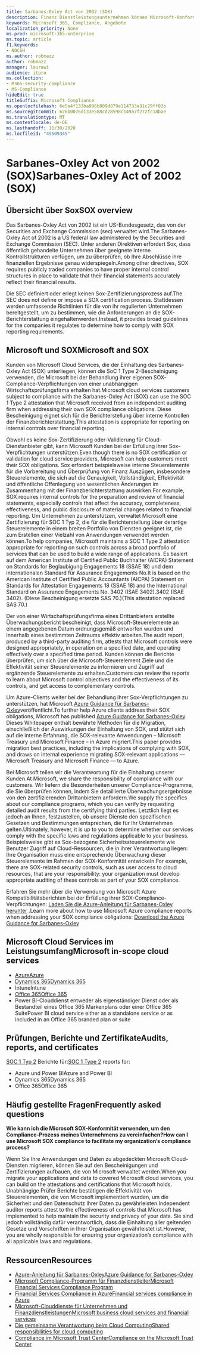 ```yaml
---
title: Sarbanes-Oxley Act von 2002 (SOX)
description: Finanz Dienstleistungsunternehmen können Microsoft-Konformitätsberichte verwenden, um ihre Einhaltung des Sarbanes-Oxley Act zu beheben.
keywords: Microsoft 365, Compliance, Angebote
localization_priority: None
ms.prod: microsoft-365-enterprise
ms.topic: article
f1.keywords:
- NOCSH
ms.author: robmazz
author: robmazz
manager: laurawi
audience: itpro
ms.collection:
- M365-security-compliance
- MS-Compliance
hideEdit: true
titleSuffix: Microsoft Compliance
ms.openlocfilehash: 6e5a4f133ba996b809d879e114733a31c29ff83b
ms.sourcegitcommit: 626b0076d133e588cd28598c149a7f272fc18bae
ms.translationtype: MT
ms.contentlocale: de-DE
ms.lasthandoff: 11/30/2020
ms.locfileid: "49509345"
---
```

# <a name="sarbanes-oxley-act-of-2002-sox"></a><span data-ttu-id="f03ec-104">Sarbanes-Oxley Act von 2002 (SOX)</span><span class="sxs-lookup"><span data-stu-id="f03ec-104">Sarbanes-Oxley Act of 2002 (SOX)</span></span>

## <a name="sox-overview"></a><span data-ttu-id="f03ec-105">Übersicht über Sox</span><span class="sxs-lookup"><span data-stu-id="f03ec-105">SOX overview</span></span>

<span data-ttu-id="f03ec-106">Das Sarbanes-Oxley Act von 2002 ist ein US-Bundesgesetz, das von der Securities and Exchange Commission (sec) verwaltet wird.</span><span class="sxs-lookup"><span data-stu-id="f03ec-106">The Sarbanes-Oxley Act of 2002 is a US federal law administered by the Securities and Exchange Commission (SEC).</span></span> <span data-ttu-id="f03ec-107">Unter anderen Direktiven erfordert Sox, dass öffentlich gehandelte Unternehmen über geeignete interne Kontrollstrukturen verfügen, um zu überprüfen, ob Ihre Abschlüsse ihre finanziellen Ergebnisse genau widerspiegeln.</span><span class="sxs-lookup"><span data-stu-id="f03ec-107">Among other directives, SOX requires publicly traded companies to have proper internal control structures in place to validate that their financial statements accurately reflect their financial results.</span></span>

<span data-ttu-id="f03ec-108">Die SEC definiert oder erlegt keinen Sox-Zertifizierungsprozess auf.</span><span class="sxs-lookup"><span data-stu-id="f03ec-108">The SEC does not define or impose a SOX certification process.</span></span> <span data-ttu-id="f03ec-109">Stattdessen werden umfassende Richtlinien für die von ihr regulierten Unternehmen bereitgestellt, um zu bestimmen, wie die Anforderungen an die SOX-Berichterstattung eingehaltenwerden.</span><span class="sxs-lookup"><span data-stu-id="f03ec-109">Instead, it provides broad guidelines for the companies it regulates to determine how to comply with SOX reporting requirements.</span></span>

## <a name="microsoft-and-sox"></a><span data-ttu-id="f03ec-110">Microsoft und SOX</span><span class="sxs-lookup"><span data-stu-id="f03ec-110">Microsoft and SOX</span></span>

<span data-ttu-id="f03ec-111">Kunden von Microsoft Cloud Services, die der Einhaltung des Sarbanes-Oxley Act (SOX) unterliegen, können die SoC 1 Type 2-Bescheinigung verwenden, die Microsoft bei der Behandlung ihrer eigenen SOX-Compliance-Verpflichtungen von einer unabhängigen Wirtschaftsprüfungsfirma erhalten hat.</span><span class="sxs-lookup"><span data-stu-id="f03ec-111">Microsoft cloud services customers subject to compliance with the Sarbanes-Oxley Act (SOX) can use the SOC 1 Type 2 attestation that Microsoft received from an independent auditing firm when addressing their own SOX compliance obligations.</span></span> <span data-ttu-id="f03ec-112">Diese Bescheinigung eignet sich für die Berichterstellung über interne Kontrollen der Finanzberichterstattung.</span><span class="sxs-lookup"><span data-stu-id="f03ec-112">This attestation is appropriate for reporting on internal controls over financial reporting.</span></span>

<span data-ttu-id="f03ec-113">Obwohl es keine Sox-Zertifizierung oder-Validierung für Cloud-Dienstanbieter gibt, kann Microsoft Kunden bei der Erfüllung ihrer Sox-Verpflichtungen unterstützen.</span><span class="sxs-lookup"><span data-stu-id="f03ec-113">Even though there is no SOX certification or validation for cloud service providers, Microsoft can help customers meet their SOX obligations.</span></span> <span data-ttu-id="f03ec-114">Sox erfordert beispielsweise interne Steuerelemente für die Vorbereitung und Überprüfung von Finanz Auszügen, insbesondere Steuerelemente, die sich auf die Genauigkeit, Vollständigkeit, Effektivität und öffentliche Offenlegung von wesentlichen Änderungen im Zusammenhang mit der Finanzberichterstattung auswirken.</span><span class="sxs-lookup"><span data-stu-id="f03ec-114">For example, SOX requires internal controls for the preparation and review of financial statements, especially controls that affect the accuracy, completeness, effectiveness, and public disclosure of material changes related to financial reporting.</span></span> <span data-ttu-id="f03ec-115">Um Unternehmen zu unterstützen, verwaltet Microsoft eine Zertifizierung für SOC 1 Typ 2, die für die Berichterstellung über derartige Steuerelemente in einem breiten Portfolio von Diensten geeignet ist, die zum Erstellen einer Vielzahl von Anwendungen verwendet werden können.</span><span class="sxs-lookup"><span data-stu-id="f03ec-115">To help companies, Microsoft maintains a SOC 1 Type 2 attestation appropriate for reporting on such controls across a broad portfolio of services that can be used to build a wide range of applications.</span></span> <span data-ttu-id="f03ec-116">Es basiert auf dem American Institute of Certified Public Buchhalter (AICPA) Statement on Standards for Beglaubigung Engagements 18 (SSAE 18) und dem internationalen Standard für Assurance Engagements No.</span><span class="sxs-lookup"><span data-stu-id="f03ec-116">It is based on the American Institute of Certified Public Accountants (AICPA) Statement on Standards for Attestation Engagements 18 (SSAE 18) and the International Standard on Assurance Engagements No.</span></span> <span data-ttu-id="f03ec-117">3402 (ISAE 3402).</span><span class="sxs-lookup"><span data-stu-id="f03ec-117">3402 (ISAE 3402).</span></span> <span data-ttu-id="f03ec-118">(Diese Bescheinigung ersetzte SAS 70.)</span><span class="sxs-lookup"><span data-stu-id="f03ec-118">(This attestation replaced SAS 70.)</span></span>

<span data-ttu-id="f03ec-119">Der von einer Wirtschaftsprüfungsfirma eines Drittanbieters erstellte Überwachungsbericht bescheinigt, dass Microsoft-Steuerelemente an einem angegebenen Datum ordnungsgemäß entworfen wurden und innerhalb eines bestimmten Zeitraums effektiv arbeiten.</span><span class="sxs-lookup"><span data-stu-id="f03ec-119">The audit report, produced by a third-party auditing firm, attests that Microsoft controls were designed appropriately, in operation on a specified date, and operating effectively over a specified time period.</span></span> <span data-ttu-id="f03ec-120">Kunden können die Berichte überprüfen, um sich über die Microsoft-Steuerelement Ziele und die Effektivität seiner Steuerelemente zu informieren und Zugriff auf ergänzende Steuerelemente zu erhalten.</span><span class="sxs-lookup"><span data-stu-id="f03ec-120">Customers can review the reports to learn about Microsoft control objectives and the effectiveness of its controls, and get access to complementary controls.</span></span>

<span data-ttu-id="f03ec-121">Um Azure-Clients weiter bei der Behandlung ihrer Sox-Verpflichtungen zu unterstützen, hat Microsoft [Azure Guidance für Sarbanes-Oxley](https://aka.ms/Azure-SOX-Guide)veröffentlicht.</span><span class="sxs-lookup"><span data-stu-id="f03ec-121">To further help Azure clients address their SOX obligations, Microsoft has published [Azure Guidance for Sarbanes-Oxley](https://aka.ms/Azure-SOX-Guide).</span></span> <span data-ttu-id="f03ec-122">Dieses Whitepaper enthält bewährte Methoden für die Migration, einschließlich der Auswirkungen der Einhaltung von SOX, und stützt sich auf die interne Erfahrung, die SOX-relevante Anwendungen – Microsoft Treasury und Microsoft Finance – in Azure migriert.</span><span class="sxs-lookup"><span data-stu-id="f03ec-122">This paper provides migration best practices, including the implications of complying with SOX, and draws on internal experience migrating SOX-relevant applications — Microsoft Treasury and Microsoft Finance — to Azure.</span></span>

<span data-ttu-id="f03ec-123">Bei Microsoft teilen wir die Verantwortung für die Einhaltung unserer Kunden.</span><span class="sxs-lookup"><span data-stu-id="f03ec-123">At Microsoft, we share the responsibility of compliance with our customers.</span></span> <span data-ttu-id="f03ec-124">Wir liefern die Besonderheiten unserer Compliance-Programme, die Sie überprüfen können, indem Sie detaillierte Überwachungsergebnisse von den zertifizierenden Drittanbietern anfordern.</span><span class="sxs-lookup"><span data-stu-id="f03ec-124">We supply the specifics about our compliance programs, which you can verify by requesting detailed audit results from the certifying third parties.</span></span> <span data-ttu-id="f03ec-125">Letztlich liegt es jedoch an Ihnen, festzustellen, ob unsere Dienste den spezifischen Gesetzen und Bestimmungen entsprechen, die für Ihr Unternehmen gelten.</span><span class="sxs-lookup"><span data-stu-id="f03ec-125">Ultimately, however, it is up to you to determine whether our services comply with the specific laws and regulations applicable to your business.</span></span> <span data-ttu-id="f03ec-126">Beispielsweise gibt es Sox-bezogene Sicherheitssteuerelemente wie Benutzer Zugriff auf Cloud-Ressourcen, die in ihrer Verantwortung liegen: Ihre Organisation muss eine entsprechende Überwachung dieser Steuerelemente im Rahmen der SOX-Konformität entwickeln.</span><span class="sxs-lookup"><span data-stu-id="f03ec-126">For example, there are SOX-related security controls, such as user access to cloud resources, that are your responsibility: your organization must develop appropriate auditing of these controls as part of your SOX compliance.</span></span>

<span data-ttu-id="f03ec-127">Erfahren Sie mehr über die Verwendung von Microsoft Azure Kompatibilitätsberichten bei der Erfüllung ihrer SOX-Compliance-Verpflichtungen: [Laden Sie die Azure-Anleitung für Sarbanes-Oxley herunter](https://aka.ms/Azure-SOX-Guide) .</span><span class="sxs-lookup"><span data-stu-id="f03ec-127">Learn more about how to use Microsoft Azure compliance reports when addressing your SOX compliance obligations: [Download the Azure Guidance for Sarbanes-Oxley](https://aka.ms/Azure-SOX-Guide)</span></span>

## <a name="microsoft-in-scope-cloud-services"></a><span data-ttu-id="f03ec-128">Microsoft Cloud Services im Leistungsumfang</span><span class="sxs-lookup"><span data-stu-id="f03ec-128">Microsoft in-scope cloud services</span></span>

- [<span data-ttu-id="f03ec-129">Azure</span><span class="sxs-lookup"><span data-stu-id="f03ec-129">Azure</span></span>](https://aka.ms/AzureCompliance)
- [<span data-ttu-id="f03ec-130">Dynamics 365</span><span class="sxs-lookup"><span data-stu-id="f03ec-130">Dynamics 365</span></span>](https://aka.ms/d365-compliance-list)
- <span data-ttu-id="f03ec-131">Intune</span><span class="sxs-lookup"><span data-stu-id="f03ec-131">Intune</span></span>
- [<span data-ttu-id="f03ec-132">Office 365</span><span class="sxs-lookup"><span data-stu-id="f03ec-132">Office 365</span></span>](https://go.microsoft.com/fwlink/p/?LinkID=2077751)
- <span data-ttu-id="f03ec-133">Power BI-Clouddienst entweder als eigenständiger Dienst oder als Bestandteil eines Office 365 Markenplans oder einer Office 365 Suite</span><span class="sxs-lookup"><span data-stu-id="f03ec-133">Power BI cloud service either as a standalone service or as included in an Office 365 branded plan or suite</span></span>

## <a name="audits-reports-and-certificates"></a><span data-ttu-id="f03ec-134">Prüfungen, Berichte und Zertifikate</span><span class="sxs-lookup"><span data-stu-id="f03ec-134">Audits, reports, and certificates</span></span>

<span data-ttu-id="f03ec-135">[SOC 1 Typ 2](offering-SOC.md) Berichte für:</span><span class="sxs-lookup"><span data-stu-id="f03ec-135">[SOC 1 Type 2](offering-SOC.md) reports for:</span></span>

- <span data-ttu-id="f03ec-136">Azure und Power BI</span><span class="sxs-lookup"><span data-stu-id="f03ec-136">Azure and Power BI</span></span>
- <span data-ttu-id="f03ec-137">Dynamics 365</span><span class="sxs-lookup"><span data-stu-id="f03ec-137">Dynamics 365</span></span>
- <span data-ttu-id="f03ec-138">Office 365</span><span class="sxs-lookup"><span data-stu-id="f03ec-138">Office 365</span></span>

## <a name="frequently-asked-questions"></a><span data-ttu-id="f03ec-139">Häufig gestellte Fragen</span><span class="sxs-lookup"><span data-stu-id="f03ec-139">Frequently asked questions</span></span>

<span data-ttu-id="f03ec-140">**Wie kann ich die Microsoft SOX-Konformität verwenden, um den Compliance-Prozess meines Unternehmens zu vereinfachen?**</span><span class="sxs-lookup"><span data-stu-id="f03ec-140">**How can I use Microsoft SOX compliance to facilitate my organization’s compliance process?**</span></span>

<span data-ttu-id="f03ec-141">Wenn Sie Ihre Anwendungen und Daten zu abgedeckten Microsoft Cloud-Diensten migrieren, können Sie auf den Bescheinigungen und Zertifizierungen aufbauen, die von Microsoft verwaltet werden.</span><span class="sxs-lookup"><span data-stu-id="f03ec-141">When you migrate your applications and data to covered Microsoft cloud services, you can build on the attestations and certifications that Microsoft holds.</span></span> <span data-ttu-id="f03ec-142">Unabhängige Prüfer Berichte bestätigen die Effektivität von Steuerelementen, die von Microsoft implementiert wurden, um die Sicherheit und den Datenschutz Ihrer Daten zu gewährleisten.</span><span class="sxs-lookup"><span data-stu-id="f03ec-142">Independent auditor reports attest to the effectiveness of controls that Microsoft has implemented to help maintain the security and privacy of your data.</span></span> <span data-ttu-id="f03ec-143">Sie sind jedoch vollständig dafür verantwortlich, dass die Einhaltung aller geltenden Gesetze und Vorschriften in Ihrer Organisation gewährleistet ist.</span><span class="sxs-lookup"><span data-stu-id="f03ec-143">However, you are wholly responsible for ensuring your organization’s compliance with all applicable laws and regulations.</span></span>

## <a name="resources"></a><span data-ttu-id="f03ec-144">Ressourcen</span><span class="sxs-lookup"><span data-stu-id="f03ec-144">Resources</span></span>

- [<span data-ttu-id="f03ec-145">Azure-Anleitung für Sarbanes-Oxley</span><span class="sxs-lookup"><span data-stu-id="f03ec-145">Azure Guidance for Sarbanes-Oxley</span></span>](https://aka.ms/Azure-SOX-Guide)
- [<span data-ttu-id="f03ec-146">Microsoft Compliance-Programm für Finanzdienstleiter</span><span class="sxs-lookup"><span data-stu-id="f03ec-146">Microsoft Financial Services Compliance Program</span></span>](https://www.microsoft.com/download/details.aspx?id=55332)
- [<span data-ttu-id="f03ec-147">Financial Services Compliance in Azure</span><span class="sxs-lookup"><span data-stu-id="f03ec-147">Financial services compliance in Azure</span></span>](https://azure.microsoft.com/resources/videos/azurecon-2015-financial-services-compliance-in-azure/)
- [<span data-ttu-id="f03ec-148">Microsoft-Clouddienste für Unternehmen und Finanzdienstleistungen</span><span class="sxs-lookup"><span data-stu-id="f03ec-148">Microsoft business cloud services and financial services</span></span>](https://www.microsoft.com/trustcenter/cloudservices/financialservices)
- [<span data-ttu-id="f03ec-149">Die gemeinsame Verantwortung beim Cloud Computing</span><span class="sxs-lookup"><span data-stu-id="f03ec-149">Shared responsibilities for cloud computing</span></span>](https://aka.ms/sharedresponsibility)
- [<span data-ttu-id="f03ec-150">Compliance im Microsoft Trust Center</span><span class="sxs-lookup"><span data-stu-id="f03ec-150">Compliance on the Microsoft Trust Center</span></span>](https://www.microsoft.com/trust-center/compliance/compliance-overview)
